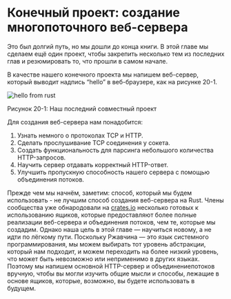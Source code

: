 # Конечный проект: создание многопоточного веб-сервера

Это был долгий путь, но мы дошли до конца книги. В этой главе мы сделаем ещё один проект, чтобы закрепить несколько тем из последних глав и резюмировать то, что прошли в самом начале.

В качестве нашего конечного проекта мы напишем веб-сервер, который выводит надпись “hello” в веб-браузере, как на рисунке 20-1.

![hello from rust](https://github.com/ruRust/book/blob/master/rustbook-en/src/img/trpl20-01.png?raw=true)

<span class="caption">Рисунок 20-1: Наш последний совместный проект</span>

Для создания веб-сервера нам понадобится:

1. Узнать немного о протоколах TCP и HTTP.
2. Сделать прослушивание TCP соединения у сокета.
3. Создать функциональность для парсинга небольшого количества HTTP-запросов.
4. Научить сервер отдавать корректный HTTP-ответ.
5. Улучшить пропускную способность нашего сервера с помощью объединения потоков.

Прежде чем мы начнём, заметим: способ, который мы будем использовать - не лучшим способ создания веб-сервера на Rust. Члены сообщества уже обнародовали на [crates.io](https://crates.io/) несколько готовых к использованию ящиков, которые предоставляют более полные реализации веб-сервера и объединения потоков, чем те, которые мы создадим. Однако наша цель в этой главе — научиться новому, а не идти по лёгкому пути. Поскольку Ржавчина — это язык системного программирования, мы можем выбирать тот уровень абстракции, который нам подходит, и можем переходить на более низкий уровень, что может быть невозможно или неприменимо в других языках. Поэтому мы напишем основной HTTP-сервер и объединениепотоков вручную, чтобы вы могли изучить общие мысли и способы, лежащие в основе ящиков, которые, возможно, вы будете использовать в будущем.
